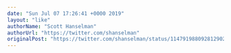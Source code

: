 ```yaml
---
date: "Sun Jul 07 17:26:41 +0000 2019"
layout: "like"
authorName: "Scott Hanselman"
authorUrl: "https://twitter.com/shanselman"
originalPost: "https://twitter.com/shanselman/status/1147919880928129024"
---
```

